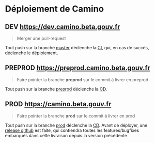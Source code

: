 # Déploiement de Camino

## DEV https://dev.camino.beta.gouv.fr

> Merger une pull-request

Tout push sur la branche [master](https://github.com/MTES-MCT/camino/tree/master) déclenche la [CI](https://github.com/MTES-MCT/camino/actions/workflows/ci.yml?query=branch%3Amaster), qui, en cas de succès, déclenche le déploiement.

## PREPROD https://preprod.camino.beta.gouv.fr

> Faire pointer la branche **preprod** sur le commit à livrer en preprod

Tout push sur la branche [preprod](https://github.com/MTES-MCT/camino/tree/preprod) déclenche la [CD](https://github.com/MTES-MCT/camino/actions/workflows/deploy.yml?query=branch%3Apreprod).


## PROD https://camino.beta.gouv.fr

> Faire pointer la branche **prod** sur le commit à livrer en prod

Tout push sur la branche [prod](https://github.com/MTES-MCT/camino/tree/prod) déclenche la [CD](https://github.com/MTES-MCT/camino/actions/workflows/deploy.yml?query=branch%3Aprod).
Avant de déployer, une [release github](https://github.com/MTES-MCT/camino/releases) est faite, qui contiendra toutes les features/bugfixes embarqués dans cette livraison depuis la version précédente


